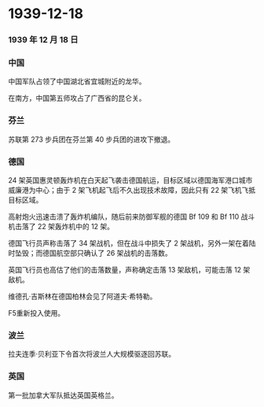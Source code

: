 # 1939-12-18

### 1939 年 12 月 18 日

### 中国

中国军队占领了中国湖北省宜城附近的龙华。

在南方，中国第五师攻占了广西省的昆仑关。

### 芬兰

苏联第 273 步兵团在芬兰第 40 步兵团的进攻下撤退。

### 德国

24
架英国惠灵顿轰炸机在白天起飞袭击德国航运，目标区域以德国海军港口城市威廉港为中心；由于
2 架飞机起飞后不久出现技术故障，因此只有 22 架飞机飞抵目标区域。

高射炮火迅速击溃了轰炸机编队，随后前来防御军舰的德国 Bf 109 和 Bf 110
战斗机击落了 22 架轰炸机中的 12 架。

德国飞行员声称击落了 34 架战机，但在战斗中损失了 2
架战机，另外一架在着陆时坠毁；而德国航空部只确认了 26 架战机的击落数。

英国飞行员也高估了他们的击落数量，声称确定击落 13 架敌机，可能击落 12
架敌机。

维德孔·吉斯林在德国柏林会见了阿道夫·希特勒。

F5重新投入使用。

### 波兰

拉夫连季·贝利亚下令首次将波兰人大规模驱逐回苏联。

### 英国

第一批加拿大军队抵达英国英格兰。